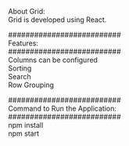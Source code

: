 About Grid:             
Grid is developed using React.

##########################         
Features:         
##########################       
 Columns can be configured         
 Sorting         
 Search         
 Row Grouping                            
               

##########################  
Command to Run the Application:                
##########################  
 npm install         
 npm start

